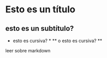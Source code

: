 # Esto es un título
## esto es un subtítulo?
* esto es cursiva? *
** o esto es cursiva? **

leer sobre markdown